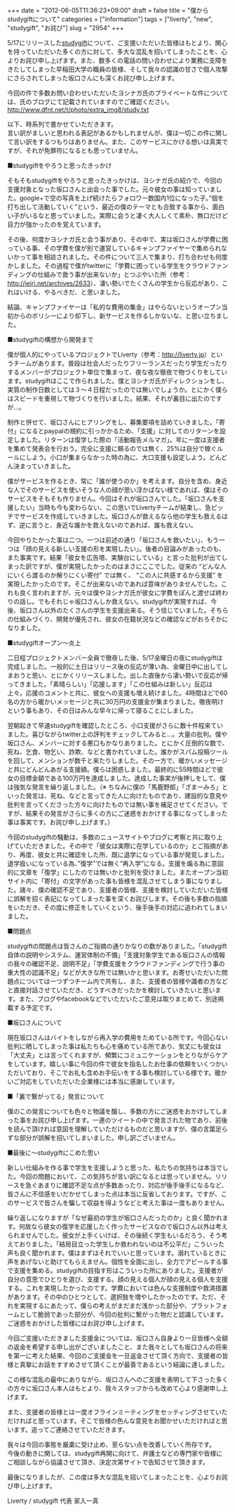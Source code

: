 +++
date = "2012-06-05T11:36:23+09:00"
draft = false
title = "僕からstudygiftについて"
categories = ["information"]
tags = ["liverty", "new", "studygift", "お詫び"]
slug = "2954"
+++

<p>5/17にリリースした<a href="http://studygift.net/">studygift</a>について、ご支援いただいた皆様はもとより、関心を持っていただいた多くの方に対して、多大な混乱を招いてしまったことを、心よりお詫び申し上げます。また、数多くの電話の問い合わせにより業務に支障をきたしてしまった早稲田大学の職員の皆様、そして我々の認識の甘さで個人攻撃にさらされてしまった坂口さんにも深くお詫び申し上げます。</p>
<p>今回の件で多数お問い合わせいただいたヨシナガ氏のプライベートな件については、氏のブログにて記載されていますのでご確認ください。<br />
<a href="http://www.dfnt.net/t/photo/extra_img8/study.txt">http://www.dfnt.net/t/photo/extra_img8/study.txt</a></p>
<p>以下、時系列で書かせていただきます。<br />
言い訳がましいと思われる表記があるかもしれませんが、僕は一切この件に関して言い訳をするつもりはありません。また、このサービスにかける想いは真実ですが、それが免罪符になるとも思っていません。</p>
<p><!--more--></p>
<p>■studygiftをやろうと思ったきっかけ</p>
<p>そもそもstudygiftをやろうと思ったきっかけは、ヨシナガ氏の紹介で、今回の支援対象となった坂口さんと出会った事でした。元々彼女の事は知っていました。google+で空の写真を上げ続けたらフォロワー数国内1位になった子。”個を打ち出して活動していく”という、最近の僕のテーマとも合致する事から、面白い子がいるなと思っていました。実際に会うと凄く大人しくて素朴、無口だけど目力が強かったのを覚えています。</p>
<p>その後、何度かヨシナガ氏と会う事があり、その中で、実は坂口さんが学費に困っている事、その学費を僕が別で運営しているキャンプファイヤーで集められないかって事を相談されました。その件について三人で集まり、打ち合わせも何度かしました。その過程で僕がtwitterに「学費に困っている学生をクラウドファンディングの仕組みで救う事が出来ないか」とつぶやいた所（参考：<a href="http://ieiri.net/archives/2633">http://ieiri.net/archives/2633</a>）、凄い勢いでたくさんの学生から反応があり、これはいける、やるべきだ、と思いました。</p>
<p>結論、キャンプファイヤーは「私的な費用の集金」はやらないというオープン当初からのポリシーにより却下し、新サービスを作るしかないな、と思い立ちました。</p>
<p>■studygiftの構想から開発まで</p>
<p>僕が個人的にやっているプロジェクトでLiverty（参考：<a href="http://liverty.jp">http://liverty.jp</a>）というチームがあります。普段は社会人だったりフリーランスだったり学生だったりするメンバーがプロジェクト単位で集まって、夜な夜な徹夜で物づくりをしています。studygiftはここで作られました。僕とヨシナガ氏がディレクションをし、実質の制作日数としては３〜４日程だったのでは無いでしょうか。とにかく僕らはスピードを重視して物づくりを行いました。結果、それが裏目に出たのですが…。</p>
<p>制作と併せて、坂口さんにヒアリングをし、募集要項を詰めていきました。「寄付」になるとpaypalの規約に引っかかるため、「支援」に対してのリターンを設定しました。リターンは復学した際の「活動報告メルマガ」。年に一度は支援者を集めて発表会を行おう。完全に支援に頼るのでは無く、25%は自分で稼ぐルールにしよう。小口が集まらなかった時の為に、大口支援も設定しよう。どんどん決まっていきました。</p>
<p>僕がサービスを作るとき、常に「誰が使うのか」を考えます。自分を含め、身近な人でそのサービスを使いそうな人の顔が思い浮かばない様であれば、僕はそのサービスをそもそも作りません。今回はそれが坂口さんでした。「坂口さんを支援したい」当時も今も変わらない、この思いでLivertyチームが結束し、急ピッチでサービスを作成していきました。坂口さんが救えるなら他の学生も救えるはず、逆に言うと、身近な誰かを救えないのであれば、誰も救えない。</p>
<p>今回やりたかった事は二つ。一つは前述の通り「坂口さんを救いたい」、もう一つは「顔の見える新しい支援の形を実現したい」。後者の目論みがあったのも、また事実です。結果「彼女を広告塔、実験台にしている」と言った批判が出てしまった訳ですが、僕が実現したかったのはまさにここでした。従来の “どんな人にいくら渡るのか解りにくい寄付” では無く、 “この人に共感するから支援” を実現したかったのです。そこが出来ないのであれば意味がありませんでした。これも良く言われますが、元々は僕やヨシナガ氏が彼女に学費をぽんと渡せば終わりの話し。でもそれじゃ坂口さんしか救えない。studygiftが実現すれば、今後、坂口さん以外のたくさんの学生を支援出来る。そう信じていました。そちらの仕組みづくり、開発が優先され、彼女の在籍状況などの確認などがおろそかになりました。</p>
<p>■studygiftオープン〜炎上</p>
<p>二日程プロジェクトメンバー全員で徹夜した後、5/17金曜日の夜にstudygiftは完成しました。一般的に土日はリリース後の反応が薄い為、金曜日中に出してしまおうと思い、とにかくリリースしました。出した直後から凄い勢いで反応が帰ってきました。「素晴らしい」「応援します」「この仕組みは新しい」反応は上々。応援のコメントと共に、彼女への支援も増え続けました。4時間ほどで60名の方から暖かいメッセージと共に30万円の支援金が集まりました。徹夜明けという事もあり、その日はみんな早々に帰って寝ることにしました。</p>
<p>翌朝起きて早速studygiftを確認したところ、小口支援がさらに数十件程来ていました。喜びながらtwitter上の評判をチェックしてみると…。大量の批判。僕や坂口さん、メンバーに対する悪口もかなりありました。とにかく圧倒的な数で、死ね、乞食、物乞い、詐欺、などと書かれていました。誰かがスパム投稿ツールを回して、メンションが数千と来たりしました。その一方で、暖かいメッセージと共にどんどんあがる支援額。僕らは困惑しました。最終的に55時間ほどで彼女の目標金額である100万円を達成しました。達成した事実が後押しをして、僕は強気な発言を繰り返しました。（※ ちなみに僕の「馬鹿野郎」「ざまーみろ」といった発言は、死ね、などと言ってきた人に向けたものであり、建設的な意見や批判を言ってくださった方々に向けたものでは無い事を補足させてください。ですが、結果その発言がさらに多くの方にご迷惑をおかけする事になってしまった事は事実です。お詫び申し上げます。）</p>
<p>今回のstudygiftの騒動は、多数のニュースサイトやブログに考察と共に取り上げていただきました。その中で「彼女は実際に在学しているのか」とご指摘があり、再度、彼女と共に確認をした所、既に退学になっている事が発覚しました。退学扱いになっている為、”復学”では無く”再入学”になる。支援を煽る為に意図的に文章を「復学」にしたのでは無いかと批判を受けました。またオープン当初サイト内に「寄付」の文字があった事も皆様を混乱させてしまう事になりました。諸々、僕の確認不足であり、支援者の皆様、支援を検討していただいた皆様に誤解を招く表記になってしまった事を深くお詫びします。その後も多数の指摘をいただき、その度に修正をしていくという、後手後手の対応に追われてしまいました。</p>
<p>■問題点</p>
<p>studygiftの問題点は皆さんのご指摘の通りかなりの数がありました。「studygift自体の説明やシステム、運営体制の不備」「支援対象学生である坂口さんの情報の我々の確認不足、説明不足」「学費支援をクラウドファンディングで行う事の重大性の認識不足」などが大きな所では無いかと思います。お寄せいただいた問題点については一つずつチーム内で共有し、また、支援者の皆様や識者の方などと直接対話させていただき、どうすべきだったかを検討していきたいと思います。また、ブログやfacebookなどでいただいたご意見は取りまとめて、別途掲載する予定です。</p>
<p>■坂口さんについて</p>
<p>現在坂口さんはバイトをしながら再入学の費用をためている所です。今回心ない批判に晒してしまった事は私たちも心を痛めている所であり、気丈にも彼女は「大丈夫」とは言ってくれますが、頻繁にコミュニケーションをとりながらケアをしています。嬉しい事に今回の件で彼女を指名したお仕事の依頼をいくつかいただいており、そこでお礼も含めお手伝いをする事も検討している様です。暖かいご対応をしていただいた企業様には本当に感謝しています。</p>
<p>■「裏で繋がってる」発言について</p>
<p>僕のこの発言についても色々と物議を醸し、多数の方にご迷惑をおかけしてしまった事をお詫び申し上げます。一連のツイートの中で発言された物であり、前後を読んで頂ければ意図を理解していただけるものだと思いますが、僕の言葉足らずな部分が誤解を招いてしまいました。申し訳ございません。</p>
<p>■最後に〜studygiftにこめた思い</p>
<p>新しい仕組みを作る事で学生を支援しようと思った、私たちの気持ちは本当でした。今回の問題において、この気持ちが言い訳になるとは思っていません。リリースを急ぐあまりに確認不足な点が多数あったり、対応が後手後手になるなど、皆さんに不信感をいだかせてしまった点は本当に反省しております。ですが、このサービスで皆さんを騙して収益を得ようなどと考えた事は一度もありません。</p>
<p>繰り返しになりますが「なぜ最初の学生が坂口さんだったのか」と良く聞かれます。何故なら彼女の復学を応援したく作ったサービスなので坂口さん以外は考えられませんでした。彼女が上手くいけば、その後続く学生もいるだろう、そう考えておりました。「結局目立った学生しか救われないのは不公平だ」こういった声も良く聞かれます。僕はまずはそれでいいと思っています。溺れているときに声をあげないと助けてもらえません。個性を全面に出し、全力でアピールする事で支援を集める。studygiftの目指す形はこういった所にありました。支援者が自分の意思でひとりを選び、支援する。顔の見える個人が顔の見える個人を支援する。これを実現したかったのです。学費においては色んな支援制度や救済措置があります。その中のひとつとして、選択肢を増やしたかったのです。ただ、それを実現するにあたって、僕らの考えがまだまだ浅かった部分や、プラットフォームとして脆弱であった部分が、今回の批判に繋がった物だと認識しています。ご迷惑をおかけした皆様にはお詫び申し上げます。</p>
<p>今回ご支援いただきました支援金については、坂口さん自身より一旦皆様へ全額の返金を希望する申し出がございましたこと、また我々としても坂口さんの将来を第一に考えた結果、今回のご支援金を一旦返金させて頂く方向で、支援者の皆様と真摯にお話をすすめさせて頂くことが最善であるという結論に達しました。</p>
<p>この様な混乱の最中にありながら、坂口さんへのご支援を表明して下さった多くの方々に坂口さん本人はもとより、我々スタッフからも改めて心より感謝申し上げます。</p>
<p>また、支援者の皆様とは一度オフラインミーティングをセッティングさせていただければと思っています。そこで皆様の色んな意見をお聞かせいただければと思います。追ってご連絡させていただきます。</p>
<p>我々は今回の事態を厳粛に受け止め、至らない点を改善していく所存です。<br />
今後の動きに関しては、studygift再開に向けて、弁護士などの専門家や皆様にご相談しながら協議させて頂き、決定次第サイトで告知させて頂きます。</p>
<p>最後になりましたが、この度は多大な混乱を招いてしまったことを、心よりお詫び申し上げます。</p>
<p>Liverty / studygift 代表 家入一真</p>
